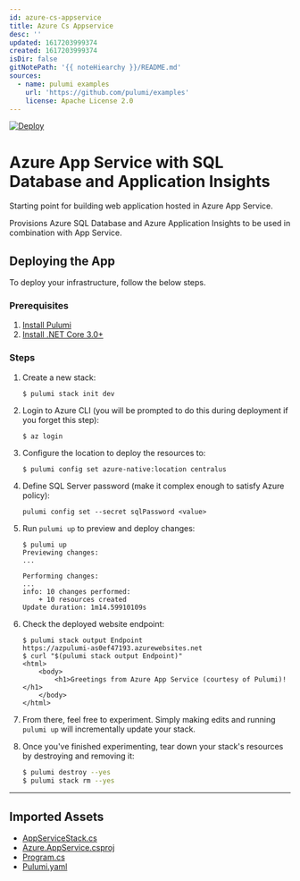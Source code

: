 ```yaml
---
id: azure-cs-appservice
title: Azure Cs Appservice
desc: ''
updated: 1617203999374
created: 1617203999374
isDir: false
gitNotePath: '{{ noteHiearchy }}/README.md'
sources:
  - name: pulumi examples
    url: 'https://github.com/pulumi/examples'
    license: Apache License 2.0
---
```

[![Deploy](https://get.pulumi.com/new/button.svg)](https://app.pulumi.com/new)

# Azure App Service with SQL Database and Application Insights

Starting point for building web application hosted in Azure App Service.

Provisions Azure SQL Database and Azure Application Insights to be used in combination
with App Service.

## Deploying the App

To deploy your infrastructure, follow the below steps.

### Prerequisites

1. [Install Pulumi](https://www.pulumi.com/docs/get-started/install/)
2. [Install .NET Core 3.0+](https://dotnet.microsoft.com/download)

### Steps

1. Create a new stack:

   ```
   $ pulumi stack init dev
   ```

2. Login to Azure CLI (you will be prompted to do this during deployment if you forget this step):

   ```
   $ az login
   ```

3. Configure the location to deploy the resources to:

   ```
   $ pulumi config set azure-native:location centralus
   ```

4. Define SQL Server password (make it complex enough to satisfy Azure policy):

   ```
   pulumi config set --secret sqlPassword <value>
   ```

5. Run `pulumi up` to preview and deploy changes:

   ```
   $ pulumi up
   Previewing changes:
   ...

   Performing changes:
   ...
   info: 10 changes performed:
       + 10 resources created
   Update duration: 1m14.59910109s
   ```

6. Check the deployed website endpoint:

   ```
   $ pulumi stack output Endpoint
   https://azpulumi-as0ef47193.azurewebsites.net
   $ curl "$(pulumi stack output Endpoint)"
   <html>
       <body>
           <h1>Greetings from Azure App Service (courtesy of Pulumi)!</h1>
       </body>
   </html>
   ```

7. From there, feel free to experiment. Simply making edits and running `pulumi up` will incrementally update your stack.

8. Once you've finished experimenting, tear down your stack's resources by destroying and removing it:

   ```bash
   $ pulumi destroy --yes
   $ pulumi stack rm --yes
   ```

* * *

## Imported Assets

- [AppServiceStack.cs](/assets/appservicestack.cs)
- [Azure.AppService.csproj](/assets/azure.csproj)
- [Program.cs](/assets/program.cs)
- [Pulumi.yaml](/assets/pulumi.yaml)

